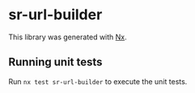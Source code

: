 # sr-url-builder

This library was generated with [Nx](https://nx.dev).

## Running unit tests

Run `nx test sr-url-builder` to execute the unit tests.
